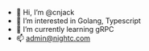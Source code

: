 - 👋 Hi, I’m @cnjack
- 👀 I’m interested in Golang, Typescript
- 🌱 I’m currently learning gRPC
- 📫 admin@nightc.com

<!---
cnjack/cnjack is a ✨ special ✨ repository because its `README.md` (this file) appears on your GitHub profile.
You can click the Preview link to take a look at your changes.
--->
